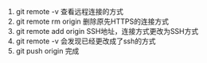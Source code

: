 1. git remote -v 查看远程连接的方式
2. git remote rm origin 删除原先HTTPS的连接方式
3. git remote add origin SSH地址，连接方式更改为SSH方式
4. git remote -v 会发现已经更改成了ssh的方式
5. git push origin 完成
